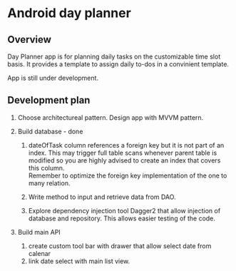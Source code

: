 # Android day planner


## Overview

Day Planner app is for planning daily tasks on the customizable time slot basis. It provides a template to assign daily to-dos in a convinient template.  

App is still under development.

## Development plan

1. Choose architectureal pattern.   Design app with MVVM pattern.
2. Build database - done
   1. dateOfTask column references a foreign key but it is not part of an index. This may trigger full table scans whenever parent table is modified so you are highly advised to create an index that covers this column.  
   Remember to optimize the foreign key implementation of the one to many relation. 

   2. Write method to input and retrieve data from DAO.

   3. Explore dependency injection tool Dagger2 that allow injection of database and repository. This allows easier testing of the code.

3. Build main API
   1. create custom tool bar with drawer that allow select date from calenar
   2. link date select with main list view.
